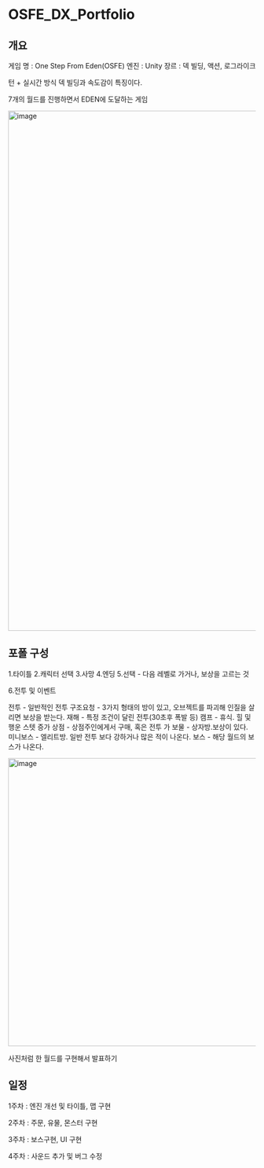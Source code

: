# OSFE_DX_Portfolio

## 개요

게임 명 : One Step From Eden(OSFE)
엔진 : Unity
장르 : 덱 빌딩, 액션, 로그라이크

턴 + 실시간 방식
덱 빌딩과 속도감이 특징이다.

7개의 월드를 진행하면서 EDEN에 도달하는 게임

<img width="1058" alt="image" src="https://github.com/skdy1201/OSFE_DX_Portfolio/assets/136079030/af70ef7f-15c8-4b59-ba3f-6c9eda8ba3a4">


## 포폴 구성

1.타이틀
2.캐릭터 선택
3.사망
4.엔딩
5.선택 - 다음 레벨로 가거나, 보상을 고르는 것
 
 
 6.전투 및 이벤트

전투 - 일반적인 전투
구조요청 - 3가지 형태의 방이 있고, 오브젝트를 파괴해 인질을 살리면 보상을 받는다.
재해 - 특정 조건이 달린 전투(30초후 폭발 등)
캠프 - 휴식. 힐 및 행운 스텟 증가
상점 - 상점주인에게서 구매, 혹은 전투 가
보물 - 상자방.보상이 있다.
미니보스 - 엘리트방. 일반 전투 보다 강하거나 많은 적이 나온다.
보스 - 해당 월드의 보스가 나온다.

<img width="586" alt="image" src="https://github.com/skdy1201/OSFE_DX_Portfolio/assets/136079030/7356e591-1a16-4649-86bc-a6e7f90d9c60">

사진처럼 한 월드를 구현해서 발표하기


## 일정

1주차 : 엔진 개선 및 타이틀, 맵 구현

2주차 : 주문, 유물, 몬스터 구현

3주차 : 보스구현, UI 구현

4주차 : 사운드 추가 및 버그 수정




